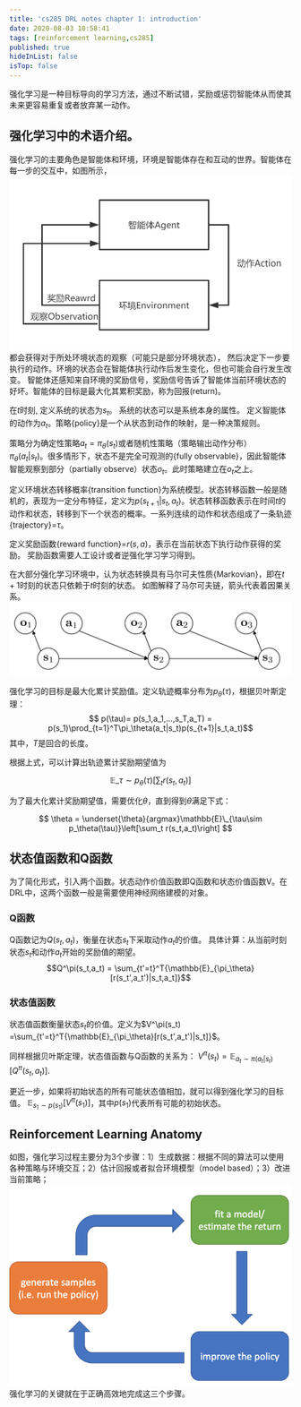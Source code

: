 ```yaml
---
title: 'cs285 DRL notes chapter 1: introduction'
date: 2020-08-03 10:58:41
tags: [reinforcement learning,cs285]
published: true
hideInList: false
isTop: false
---
```


<!-- more -->
强化学习是一种目标导向的学习方法，通过不断试错，奖励或惩罚智能体从而使其未来更容易重复或者放弃某一动作。
## 强化学习中的术语介绍。
强化学习的主要角色是智能体和环境，环境是智能体存在和互动的世界。智能体在每一步的交互中，如图所示，
![RL diagram](/post/cs285_chapter1/rl_diagram.png)
都会获得对于所处环境状态的观察（可能只是部分环境状态），
然后决定下一步要执行的动作。环境的状态会在智能体执行动作后发生变化，但也可能会自行发生改变。
智能体还感知来自环境的奖励信号，奖励信号告诉了智能体当前环境状态的好坏。智能体的目标是最大化其累积奖励，称为回报(return)。

在$t$时刻, 定义系统的状态为$s_t$。 系统的状态可以是系统本身的属性。 定义智能体的动作为$a_t$。策略{policy}是一个从状态到动作的映射，是一种决策规则。

策略分为确定性策略$a_t=\pi_\theta(s_t)$或者随机性策略（策略输出动作分布） $\pi_\theta(a_t|s_t)$。很多情形下，状态不是完全可观测的{fully observable}，因此智能体智能观察到部分（partially observe）状态$o_t$。此时策略建立在$o_t$之上。 

定义环境状态转移概率{transition function}为系统模型。状态转移函数一般是随机的，表现为一定分布特征，定义为$p(s_{t+1}|s_t, a_t)$。状态转移函数表示在时间$t$的动作和状态，转移到下一个状态的概率。一系列连续的动作和状态组成了一条轨迹{trajectory}=$\tau$。

定义奖励函数{reward function}=$r(s,a)$，表示在当前状态下执行动作获得的奖励。
奖励函数需要人工设计或者逆强化学习学习得到。

在大部分强化学习环境中，认为状态转换具有马尔可夫性质{Markovian}，即在$t+1$时刻的状态只依赖于$t$时刻的状态。
如图解释了马尔可夫链，箭头代表着因果关系。
![Markov Chain](/post/cs285_chapter1/markov_chain.png)

强化学习的目标是最大化累计奖励值。定义轨迹概率分布为$p_\theta(\tau)$，根据贝叶斯定理：
$$ p(\tau)= p(s_1,a_1,...,s_T,a_T) = p(s_1)\prod_{t=1}^T\pi_\theta(a_t|s_t)p(s_{t+1}|s_t,a_t)$$
其中，$T$是回合的长度。

根据上式，可以计算出轨迹累计奖励期望值为

$$\mathbb{E}\_{\tau\sim p_\theta(\tau)}\left[\sum_t r(s_t,a_t)\right]$$

为了最大化累计奖励期望值，需要优化$\theta$，直到得到$\theta$满足下式：

$$ \theta = \underset{\theta}{argmax}\mathbb{E}\_{\tau\sim p_\theta(\tau)}\left[\sum_t r(s_t,a_t)\right] $$

## 状态值函数和Q函数
为了简化形式，引入两个函数。状态动作价值函数即Q函数和状态价值函数V。在DRL中，这两个函数一般是需要使用神经网络建模的对象。

### Q函数
Q函数记为$Q(s_t,a_t)$，衡量在状态$s_t$下采取动作$a_t$的价值。 具体计算：从当前时刻状态$s_t$和动作$a_t$开始的奖励值的期望。
$$Q^\pi(s_t,a_t) = \sum_{t'=t}^T{\mathbb{E}_{\pi_\theta}[r(s_t',a_t')|s_t,a_t]}$$

### 状态值函数
状态值函数衡量状态$s_t$的价值。定义为$V^\pi(s_t) =\sum_{t'=t}^T{\mathbb{E}_{\pi_\theta}[r(s_t',a_t')|s_t]}$。

同样根据贝叶斯定理，状态值函数与Q函数的关系为： $V^\pi(s_t)=\mathbb{E}_{a_t\sim\pi(a_t|s_t)}[Q^\pi(s_t,a_t)]$.

更近一步，如果将初始状态的所有可能状态值相加，就可以得到强化学习的目标值。
$\mathbb{E}_{s_1\sim p(s_1)}[V^\pi(s_1)]$，其中$p(s_1)$代表所有可能的初始状态。

## Reinforcement Learning Anatomy
如图，强化学习过程主要分为3个步骤：1）生成数据：根据不同的算法可以使用各种策略与环境交互；2）估计回报或者拟合环境模型（model based）；3）改进当前策略；
![RL anatomy](/post/cs285_chapter1/rl_anatomy.png)
强化学习的关键就在于正确高效地完成这三个步骤。